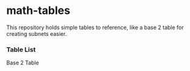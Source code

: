 # math-tables
This repository holds simple tables to reference, like a base 2 table for creating subnets easier.

### Table List
Base 2 Table
